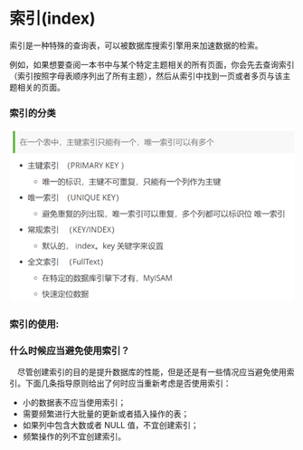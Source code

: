 # 索引\(index\)

索引是一种特殊的查询表，可以被数据库搜索引擎用来加速数据的检索。

例如，如果想要查阅一本书中与某个特定主题相关的所有页面，你会先去查询索引（索引按照字母表顺序列出了所有主题），然后从索引中找到一页或者多页与该主题相关的页面。

### 索引的分类

![](.gitbook/assets/image%20%2827%29.png)

### 索引的使用:



### 什么时候应当避免使用索引？

　尽管创建索引的目的是提升数据库的性能，但是还是有一些情况应当避免使用索引。下面几条指导原则给出了何时应当重新考虑是否使用索引：

* 小的数据表不应当使用索引；
* 需要频繁进行大批量的更新或者插入操作的表；
* 如果列中包含大数或者 NULL 值，不宜创建索引；
* 频繁操作的列不宜创建索引。

